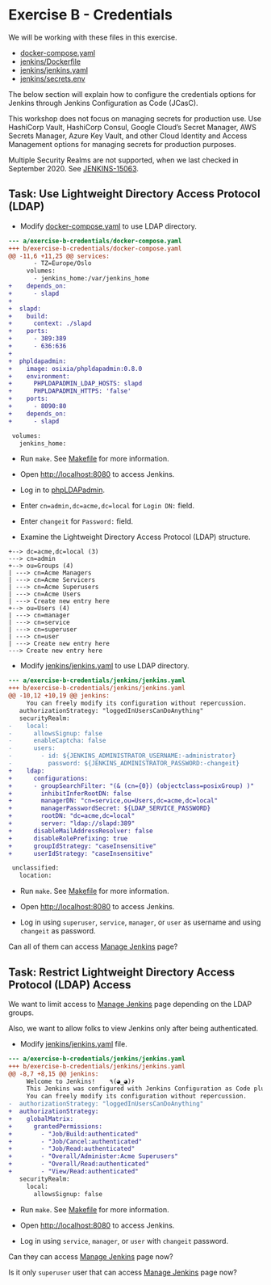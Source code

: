 # Exercise B - Credentials

We will be working with these files in this exercise.

- [docker-compose.yaml](docker-compose.yaml)
- [jenkins/Dockerfile](jenkins/Dockerfile)
- [jenkins/jenkins.yaml](jenkins/jenkins.yaml)
- [jenkins/secrets.env](jenkins/secrets.env)

The below section will explain how to configure the credentials options for Jenkins through Jenkins Configuration as Code (JCasC).

This workshop does not focus on managing secrets for production use. Use HashiCorp Vault, HashiCorp Consul, Google Cloud’s Secret Manager, AWS Secrets Manager, Azure Key Vault, and other Cloud Identity and Access Management options for managing secrets for production purposes.

Multiple Security Realms are not supported, when we last checked in September 2020. See [JENKINS-15063](https://issues.jenkins-ci.org/browse/JENKINS-15063).

## Task: Use Lightweight Directory Access Protocol (LDAP)

- Modify [docker-compose.yaml](docker-compose.yaml) to use LDAP directory.

```patch
--- a/exercise-b-credentials/docker-compose.yaml
+++ b/exercise-b-credentials/docker-compose.yaml
@@ -11,6 +11,25 @@ services:
       - TZ=Europe/Oslo
     volumes:
       - jenkins_home:/var/jenkins_home
+    depends_on:
+      - slapd
+
+  slapd:
+    build:
+      context: ./slapd
+    ports:
+      - 389:389
+      - 636:636
+
+  phpldapadmin:
+    image: osixia/phpldapadmin:0.8.0
+    environment:
+      PHPLDAPADMIN_LDAP_HOSTS: slapd
+      PHPLDAPADMIN_HTTPS: 'false'
+    ports:
+      - 8090:80
+    depends_on:
+      - slapd

 volumes:
   jenkins_home:
```

- Run `make`. See [Makefile](Makefile) for more information.

- Open [http://localhost:8080](http://localhost:8080) to access Jenkins.

- Log in to [phpLDAPadmin](http://localhost:8090/).

- Enter `cn=admin,dc=acme,dc=local` for `Login DN:` field.

- Enter `changeit` for `Password:` field.

- Examine the Lightweight Directory Access Protocol (LDAP) structure.

```text
+--> dc=acme,dc=local (3)
---> cn=admin
+--> ou=Groups (4)
| ---> cn=Acme Managers
| ---> cn=Acme Servicers
| ---> cn=Acme Superusers
| ---> cn=Acme Users
| ---> Create new entry here
+--> ou=Users (4)
| ---> cn=manager
| ---> cn=service
| ---> cn=superuser
| ---> cn=user
| ---> Create new entry here
---> Create new entry here
```

- Modify [jenkins/jenkins.yaml](jenkins/jenkins.yaml) to use LDAP directory.

```patch
--- a/exercise-b-credentials/jenkins/jenkins.yaml
+++ b/exercise-b-credentials/jenkins/jenkins.yaml
@@ -10,12 +10,19 @@ jenkins:
     You can freely modify its configuration without repercussion.
   authorizationStrategy: "loggedInUsersCanDoAnything"
   securityRealm:
-    local:
-      allowsSignup: false
-      enableCaptcha: false
-      users:
-        - id: ${JENKINS_ADMINISTRATOR_USERNAME:-administrator}
-          password: ${JENKINS_ADMINISTRATOR_PASSWORD:-changeit}
+    ldap:
+      configurations:
+      - groupSearchFilter: "(& (cn={0}) (objectclass=posixGroup) )"
+        inhibitInferRootDN: false
+        managerDN: "cn=service,ou=Users,dc=acme,dc=local"
+        managerPasswordSecret: ${LDAP_SERVICE_PASSWORD}
+        rootDN: "dc=acme,dc=local"
+        server: "ldap://slapd:389"
+      disableMailAddressResolver: false
+      disableRolePrefixing: true
+      groupIdStrategy: "caseInsensitive"
+      userIdStrategy: "caseInsensitive"

 unclassified:
   location:
```

- Run `make`. See [Makefile](Makefile) for more information.

- Open [http://localhost:8080](http://localhost:8080) to access Jenkins.

- Log in using `superuser`, `service`, `manager`, or `user` as username and using `changeit` as password.

Can all of them can access [Manage Jenkins](http://localhost:8080/manage) page?

## Task: Restrict Lightweight Directory Access Protocol (LDAP) Access

We want to limit access to [Manage Jenkins](http://localhost:8080/manage) page depending on the LDAP groups.

Also, we want to allow folks to view Jenkins only after being authenticated.

- Modify [jenkins/jenkins.yaml](jenkins/jenkins.yaml) file.

```patch
--- a/exercise-b-credentials/jenkins/jenkins.yaml
+++ b/exercise-b-credentials/jenkins/jenkins.yaml
@@ -8,7 +8,15 @@ jenkins:
     Welcome to Jenkins!    ٩(◕‿◕)۶
     This Jenkins was configured with Jenkins Configuration as Code plugin.
     You can freely modify its configuration without repercussion.
-  authorizationStrategy: "loggedInUsersCanDoAnything"
+  authorizationStrategy:
+    globalMatrix:
+      grantedPermissions:
+        - "Job/Build:authenticated"
+        - "Job/Cancel:authenticated"
+        - "Job/Read:authenticated"
+        - "Overall/Administer:Acme Superusers"
+        - "Overall/Read:authenticated"
+        - "View/Read:authenticated"
   securityRealm:
     local:
       allowsSignup: false
```

- Run `make`. See [Makefile](Makefile) for more information.

- Open [http://localhost:8080](http://localhost:8080) to access Jenkins.

- Log in using `service`, `manager`, or `user` with `changeit` password.

Can they can access [Manage Jenkins](http://localhost:8080/manage) page now?

Is it only `superuser` user that can access [Manage Jenkins](http://localhost:8080/manage) page now?
